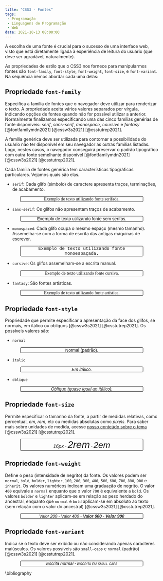 ```yaml
---
title: "CSS3 - Fontes"
tags:
 - Programação
 - Linguagens de Programação
 - Web
date: 2021-10-13 08:00:00
---
```


A escolha de uma fonte é crucial para o sucesso de uma interface web, visto que está diretamente ligada à experiência de leitura do usuário (que deve ser agradável, naturalmente).

As propriedades de estilo que o CSS3 nos fornece para manipularmos fontes são `font-family`, `font-style`, `font-weight`, `font-size`, e `font-variant`. Na sequência iremos abordar cada uma delas:

## Propriedade `font-family`

Especifica a família de fontes que o navegador deve utilizar para renderizar o texto. A propriedade aceita vários valores separados por vírgula, indicando opções de fontes quando não for possível utilizar a anterior. Normalmente finalizamos especificando uma das cinco famílias genérias de fonte disponíveis: *serif*, *sans-serif*, *monospace*, *coursive* e *fantasy* [@fontfamilymdn2021] [@cssw3s2021] [@csstutrep2021].

A família genérica deve ser utilizada para contornar a possibilidade do usuário não ter disponível em seu navegador as outras famílias listadas. Logo, nestes casos, o navegador conseguirá preservar o padrão tipográfico com outra fonte semelhante disponível [@fontfamilymdn2021] [@cssw3s2021] [@csstutrep2021]. 

Cada família de fontes genérica tem características tipográficas particulares. Vejamos quais são elas.

- `serif`: Cada glifo (símbolo) de caractere apresenta traços, terminações, de acabamento. 

<p style="margin-left: 10%;margin-right: 10%;text-align: center; font-family:Garamond, serif;font-size: 0.9rem; border: black 1px solid;border-radius: 3px;">Exemplo de texto utilizando fonte serifada.</p>

-  `sans-serif`: Os glifos não apresentam traços de acabamento.

<p style="margin-left: 10%;margin-right: 10%;text-align: center; font-family:Arial, sans-serif;font-size: 0.9rem; border: black 1px solid;border-radius: 3px;">Exemplo de texto utilizando fonte sem serifas.</p>

-  `monospaced`: Cada glifo ocupa o mesmo espaço (mesmo tamanho). Assemelha-se com a forma de escrita das antigas máquinas de escrever.

<p style="margin-left: 10%;margin-right: 10%;text-align: center; font-family:'Courier New', monospaced;font-size: 0.9rem; border: black 1px solid;border-radius: 3px;">Exemplo de texto utilizando fonte monoespaçada.</p>

-  `cursive`: Os glifos assemelham-se a escrita manual.

<p style="margin-left: 10%;margin-right: 10%;text-align: center; font-family:'Lucida Handwriting', cursive;font-size: 0.9rem; border: black 1px solid; border-radius: 3px;">Exemplo de texto utilizando fonte cursiva.</p>

- `fantasy`: São fontes artísticas.


<p style="margin-left: 10%;margin-right: 10%;text-align: center; font-family:Copperplate, fantasy;font-size: 0.9rem; border: black 1px solid;border-radius: 3px;">Exemplo de texto utilizando fonte artística.</p>



## Propriedade `font-style`

Propriedade que permite especificar a apresentação da face dos glifos, se normais, em itálico ou oblíquos [@cssw3s2021] [@csstutrep2021]. Os possíveis valores são:

-  `normal`

<p style="margin-left: 10%;margin-right: 10%;text-align: center; font-family:Arial, sans-serif;font-size: 0.9rem; border: black 1px solid;border-radius: 3px; ">Normal (padrão).</p>

-  `italic`

<p style="margin-left: 10%;margin-right: 10%;text-align: center; font-family:Arial, sans-serif;font-size: 0.9rem; border: black 1px solid;border-radius: 3px; font-style:italic">Em itálico.</p>

-  `oblique`

<p style="margin-left: 10%;margin-right: 10%;text-align: center; font-family:Arial, sans-serif;font-size: 0.9rem; border: black 1px solid;border-radius: 3px; font-style:oblique">Oblíquo (quase igual ao itálico).</p>


## Propriedade `font-size`

Permite especificar o tamanho da fonte, a partir de medidas relativas, como percentual, *em*, *rem*, etc ou medidas absolutas como *pixels*. Para saber mais sobre unidades de medida, acesse [nosso conteúdo sobre o tema](unidades-medidas.md) [@cssw3s2021] [@csstutrep2021].

<p style="margin-left: 10%;margin-right: 10%;text-align: center; font-family:Arial, sans-serif; border: black 1px solid;border-radius: 3px; font-style:oblique">
<span style="font-size: 16px">16px</span> - <span style="font-size: 2rem">2rem</span> - <span style="font-size: 2em">2em</span> </p>


## Propriedade `font-weight`

Define o peso (intensidade de negrito)  da fonte. Os valores podem ser `normal`, `bold`, `bolder`, `lighter`, `100`, `200`, `300`, `400`, `500`, `600`, `700`, `800`, `900` e `inherit`. Os valores numéricos indicam uma graduação de negrito. O valor `400` equivale a `normal` enquanto que o valor `700` é equivalente a `bold`. Os valores `bolder` e `lighter` aplicam-se em relação ao peso herdado do ancestral, enquanto que `normal` e `bold` aplicam-se em absoluto ao texto (sem relação com o valor do ancestral) [@cssw3s2021] [@csstutrep2021].


<p style="margin-left: 10%;margin-right: 10%;text-align: center; font-family:Arial, sans-serif; border: black 1px solid;border-radius: 3px; font-style:oblique">
<span style="font-weight: 200">Valor 200</span> - <span style="font-weight: 400">Valor 400</span> - <span style="font-weight: 600">Valor 600</span> - <span style="font-weight: 900">Valor 900</span> </p>



## Propriedade `font-variant`

Indica se o texto deve ser exibido ou não considerando apenas caracteres maiúsculos. Os valores possíveis são `small-caps` e `normal` (padrão) [@cssw3s2021] [@csstutrep2021].

<p style="margin-left: 10%;margin-right: 10%;text-align: center; font-family:Arial, sans-serif; border: black 1px solid;border-radius: 3px; font-style:oblique">
<span style="font-variant: normal">Escrita normal</span> - <span style="font-variant: small-caps">Escrita em small caps</span></p>




\bibliography